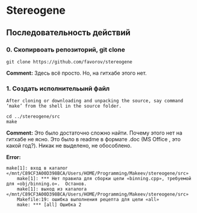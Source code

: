 # Stereogene

## Последовательность действий

### 0. Скопирвоать репозиторий, git clone
	git clone https://github.com/favorov/stereogene
**Comment:**  Здесь всё просто. Но, на гитхабе этого нет.

### 1. Создать исполнительынй файл
	After cloning or downloading and unpacking the source, say command ‘make’ from the shell in the source folder. 
	
	cd ../stereogene/src
	make

**Comment:** Это было достаточно сложно найти. Почему этого нет на гитхабе не ясно. Это было в readme в формате .doc (MS Office , это какой год?). Никак не выделено, не обособлено.

**Error:**  

	make[1]: вход в каталог «/mnt/C89CF3A00D398BCA/Users/HOME/Programming/Makeev/stereogene/src»
		make[1]: *** Нет правила для сборки цели «binning.cpp», требуемой для «obj/binning.o».  Останов.
		make[1]: выход из каталога «/mnt/C89CF3A00D398BCA/Users/HOME/Programming/Makeev/stereogene/src»
		Makefile:19: ошибка выполнения рецепта для цели «all»
		make: *** [all] Ошибка 2
